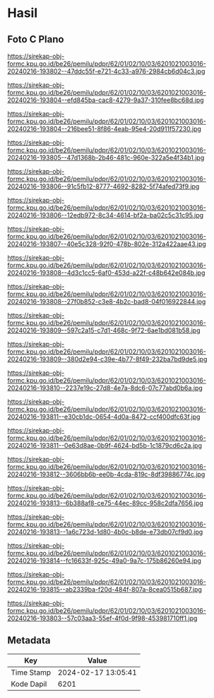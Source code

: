 # Hasil

## Foto C Plano

https://sirekap-obj-formc.kpu.go.id/be26/pemilu/pdpr/62/01/02/10/03/6201021003016-20240216-193802--47ddc55f-e721-4c33-a976-2984cb6d04c3.jpg

https://sirekap-obj-formc.kpu.go.id/be26/pemilu/pdpr/62/01/02/10/03/6201021003016-20240216-193804--efd845ba-cac8-4279-9a37-310fee8bc68d.jpg

https://sirekap-obj-formc.kpu.go.id/be26/pemilu/pdpr/62/01/02/10/03/6201021003016-20240216-193804--216bee51-8f86-4eab-95e4-20d911f57230.jpg

https://sirekap-obj-formc.kpu.go.id/be26/pemilu/pdpr/62/01/02/10/03/6201021003016-20240216-193805--47d1368b-2b46-481c-960e-322a5e4f34b1.jpg

https://sirekap-obj-formc.kpu.go.id/be26/pemilu/pdpr/62/01/02/10/03/6201021003016-20240216-193806--91c5fb12-8777-4692-8282-5f74afed73f9.jpg

https://sirekap-obj-formc.kpu.go.id/be26/pemilu/pdpr/62/01/02/10/03/6201021003016-20240216-193806--12edb972-8c34-4614-bf2a-ba02c5c31c95.jpg

https://sirekap-obj-formc.kpu.go.id/be26/pemilu/pdpr/62/01/02/10/03/6201021003016-20240216-193807--40e5c328-92f0-478b-802e-312a422aae43.jpg

https://sirekap-obj-formc.kpu.go.id/be26/pemilu/pdpr/62/01/02/10/03/6201021003016-20240216-193808--4d3c1cc5-6af0-453d-a22f-c48b642e084b.jpg

https://sirekap-obj-formc.kpu.go.id/be26/pemilu/pdpr/62/01/02/10/03/6201021003016-20240216-193808--27f0b852-c3e8-4b2c-bad8-04f016922844.jpg

https://sirekap-obj-formc.kpu.go.id/be26/pemilu/pdpr/62/01/02/10/03/6201021003016-20240216-193809--597c2a15-c7d1-468c-9f72-6ae1bd081b58.jpg

https://sirekap-obj-formc.kpu.go.id/be26/pemilu/pdpr/62/01/02/10/03/6201021003016-20240216-193809--380d2e94-c39e-4b77-8f49-232ba7bd9de5.jpg

https://sirekap-obj-formc.kpu.go.id/be26/pemilu/pdpr/62/01/02/10/03/6201021003016-20240216-193810--2237e19c-27d8-4e7a-8dc6-07c77abd0b6a.jpg

https://sirekap-obj-formc.kpu.go.id/be26/pemilu/pdpr/62/01/02/10/03/6201021003016-20240216-193811--e30cb1dc-0654-4d0a-8472-ccf400dfc63f.jpg

https://sirekap-obj-formc.kpu.go.id/be26/pemilu/pdpr/62/01/02/10/03/6201021003016-20240216-193811--0e63d8ae-0b9f-4624-bd5b-1c1879cd6c2a.jpg

https://sirekap-obj-formc.kpu.go.id/be26/pemilu/pdpr/62/01/02/10/03/6201021003016-20240216-193812--3606bb6b-ee0b-4cda-819c-8df39886774c.jpg

https://sirekap-obj-formc.kpu.go.id/be26/pemilu/pdpr/62/01/02/10/03/6201021003016-20240216-193813--6b388af8-ce75-44ec-89cc-958c2dfa7656.jpg

https://sirekap-obj-formc.kpu.go.id/be26/pemilu/pdpr/62/01/02/10/03/6201021003016-20240216-193813--1a6c723d-1d80-4b0c-b8de-e73db07cf9d0.jpg

https://sirekap-obj-formc.kpu.go.id/be26/pemilu/pdpr/62/01/02/10/03/6201021003016-20240216-193814--fc16633f-925c-49a0-9a7c-175b86260e94.jpg

https://sirekap-obj-formc.kpu.go.id/be26/pemilu/pdpr/62/01/02/10/03/6201021003016-20240216-193815--ab2339ba-f20d-484f-807a-8cea0515b687.jpg

https://sirekap-obj-formc.kpu.go.id/be26/pemilu/pdpr/62/01/02/10/03/6201021003016-20240216-193803--57c03aa3-55ef-4f0d-9f98-453981710ff1.jpg


## Metadata

| Key        | Value               |
| ---------- | ------------------- |
| Time Stamp | 2024-02-17 13:05:41 |
| Kode Dapil | 6201                |



